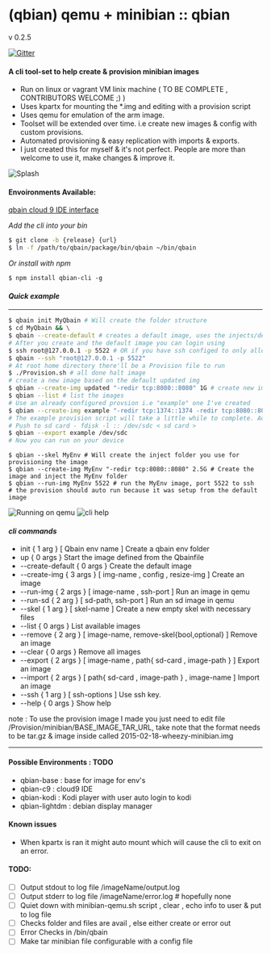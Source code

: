 # (qbian) qemu + minibian :: qbian

v 0.2.5

[![Gitter](https://badges.gitter.im/trojanspike/qbian.svg)](https://gitter.im/trojanspike/qbian?utm_source=badge&utm_medium=badge&utm_campaign=pr-badge&utm_content=body_badge)

#### A cli tool-set to help create & provision minibian images

* Run on linux or vagrant VM linix machine ( TO BE COMPLETE , CONTRIBUTORS WELCOME ;) )
* Uses kpartx for mounting the *.img and editing with a provision script
* Uses qemu for emulation of the arm image.
* Toolset will be extended over time. i.e create new images & config with custom provisions.
* Automated provisioning & easy replication with imports & exports.
* I just created this for myself & it's not perfect. People are more than welcome to use it, make changes & improve it.

![Splash](https://raw.githubusercontent.com/trojanspike/qbian/images/qbian-raspflash.jpg "Splash image")

#### Envoironments Available:
[ qbain cloud 9 IDE interface ](https://github.com/trojanspike/qbian-cloud9)

_Add the cli into your bin_
```bash
$ git clone -b {release} {url}
$ ln -f /path/to/qbain/package/bin/qbain ~/bin/qbain
```
_Or install with npm_
```
$ npm install qbian-cli -g
```

#### _Quick example_

---
```bash
$ qbain init MyQbain # Will create the folder structure
$ cd MyQbain && \
$ qbain --create-default # creates a default image, uses the injects/default folder as injects
# After you create and the default image you can login using
$ ssh root@127.0.0.1 -p 5522 # OR if you have ssh configed to only allow ssh
$ qbain --ssh "root@127.0.0.1 -p 5522"
# At root home directory there'll be a Provision file to run
$ ./Provision.sh # all done halt image
# create a new image based on the default updated img
$ qbian --create-img updated "-redir tcp:8080::8080" 1G # create new images using the default img, Injects/updated folder required
$ qbian --list # list the images
# Use an already configured provsion i.e "example" one I've created
$ qbian --create-img example "-redir tcp:1374::1374 -redir tcp:8080::8080" 1G
# The example provision script will take a little while to complete. Add a user & password perdefined. add nvm & iojs with forever to run node. Add a quick express server & runs this at start up.
# Push to sd card - fdisk -l :: /dev/sdc < sd card >
$ qbian --export example /dev/sdc
# Now you can run on your device
```

```
$ qbian --skel MyEnv # Will create the inject folder you use for provisioning the image
$ qbian --create-img MyEnv "-redir tcp:8080::8080" 2.5G # Create the image and inject the MyEnv folder
$ qbian --run-img MyEnv 5522 # run the MyEnv image, port 5522 to ssh
# the provision should auto run because it was setup from the default image
```

![Running on qemu](/../images/run-img.png?raw=true "Running on qemu")
![cli help](/../images/help.png?raw=true "cli help")

#### _cli commands_
* init { 1 arg } [ Qbain env name ] Create a qbain env folder
* up { 0 args } Start the image defined from the Qbainfile
* --create-default { 0 args } Create the default image
* --create-img { 3 args } [ img-name , config , resize-img ] Create an image
* --run-img { 2 args } [ image-name , ssh-port ] Run an image in qemu
* --run-sd { 2 arg } [ sd-path, ssh-port ] Run an sd image in qemu
* --skel { 1 arg } [ skel-name ] Create a new empty skel with necessary files
* --list { 0 args } List available images
* --remove { 2 arg } [ image-name, remove-skel{bool,optional} ] Remove an image
* --clear { 0 args } Remove all images
* --export { 2 args } [ image-name , path{ sd-card , image-path } ] Export an image
* --import { 2 args } [ path{ sd-card , image-path } , image-name ] Import an image
* --ssh { 1 arg } [ ssh-options ] Use ssh key.
* --help { 0 args } Show help

note :
  To use the provision image I made you just need to edit file /Provision/minibian/BASE_IMAGE_TAR_URL,
  take note that the format needs to be tar.gz & image inside called 2015-02-18-wheezy-minibian.img

---

#### Possible Environments : TODO
* qbian-base : base for image for env's
* qbian-c9   : cloud9 IDE
* qbian-kodi : Kodi player with user auto login to kodi
* qbian-lightdm	:	debian display manager

#### Known issues
* When kpartx is ran it might auto mount which will cause the cli to exit on an error.

#### TODO:

- [ ] Output stdout to log file /imageName/output.log
- [ ] Output stderr to log file /imageName/error.log # hopefully none
- [ ] Quiet down with minibian-qemu.sh script , clear , echo info to user & put to log file
- [ ] Checks folder and files are avail , else either create or error out
- [ ] Error Checks in /bin/qbain
- [ ] Make tar minibian file configurable with a config file
